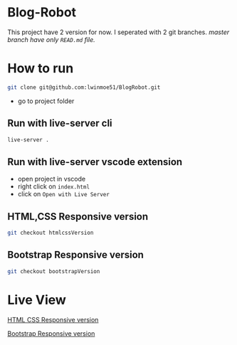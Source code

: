 # Blog-Robot

This project have 2 version for now. I seperated with 2 git branches.
*master branch have only `READ.md` file.*

# How to run

```bash
git clone git@github.com:lwinmoe51/BlogRobot.git
```
- go to project folder

## Run with live-server cli
```bash
live-server .
```

## Run with live-server vscode extension
- open project in vscode
- right click on `index.html`
- click on `Open with Live Server`

## HTML,CSS Responsive version

```bash
git checkout htmlcssVersion
```

## Bootstrap Responsive version

```bash
git checkout bootstrapVersion
```

# Live View

[HTML CSS Responsive version](https://blogrobothtmlcssversion.netlify.app/)

[Bootstrap Responsive version](https://blogrobotbootstrapversion.netlify.app/)
